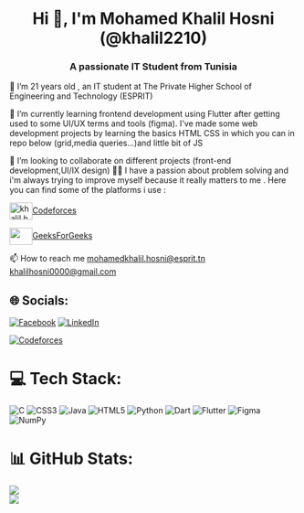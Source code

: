 <h1 align="center">Hi 👋, I'm Mohamed Khalil Hosni (@khalil2210)</h1>
<h3 align="center"> A passionate IT Student from Tunisia</h3>


🔭 I’m 21 years old ,  an IT student at The Private Higher School of Engineering and Technology (ESPRIT)
 	
🌱 I’m currently learning frontend development using Flutter after getting used to some UI/UX terms and tools (figma).
I've made some web development projects by learning the basics HTML CSS in which you can in repo below (grid,media queries...)and little bit of JS

👯 I’m looking to collaborate on different projects (front-end development,UI/IX design)
👨‍💻 I have a passion about problem solving and i'm always trying to improve myself because it really matters to me .
Here you can find some of the platforms i use :

<a href="https://codeforces.com/profile/Khalil.Hosni" target="blank"><img align="center" src="https://raw.githubusercontent.com/rahuldkjain/github-profile-readme-generator/master/src/images/icons/Social/codeforces.svg" alt="khalil.hosni" height="30" width="40" />Codeforces</a>


<a href="https://auth.geeksforgeeks.org/user/khalilhosni0000" target="blank"><img align="center" src="https://media.geeksforgeeks.org/wp-content/cdn-uploads/gfg_200x200-min.png" height="30" width="40" />GeeksForGeeks</a>

📫 How to reach me mohamedkhalil.hosni@esprit.tn khalilhosni0000@gmail.com
	

## 🌐 Socials:
[![Facebook](https://img.shields.io/badge/Facebook-%231877F2.svg?logo=Facebook&logoColor=white)](https://www.facebook.com/khalilhosni2000/) [![LinkedIn](https://img.shields.io/badge/LinkedIn-%230077B5.svg?logo=linkedin&logoColor=white)](https://linkedin.com/in/khalilhosni/) 



[![Codeforces](https://img.shields.io/badge/<>-<Codeforces>-<yellow>?logo=codeforces)]()

# 💻 Tech Stack:
![C](https://img.shields.io/badge/c-%2300599C.svg?style=for-the-badge&logo=c&logoColor=white) ![CSS3](https://img.shields.io/badge/css3-%231572B6.svg?style=for-the-badge&logo=css3&logoColor=white) ![Java](https://img.shields.io/badge/java-%23ED8B00.svg?style=for-the-badge&logo=java&logoColor=white) ![HTML5](https://img.shields.io/badge/html5-%23E34F26.svg?style=for-the-badge&logo=html5&logoColor=white) ![Python](https://img.shields.io/badge/python-3670A0?style=for-the-badge&logo=python&logoColor=ffdd54) ![Dart](https://img.shields.io/badge/dart-%230175C2.svg?style=for-the-badge&logo=dart&logoColor=white) ![Flutter](https://img.shields.io/badge/Flutter-%2302569B.svg?style=for-the-badge&logo=Flutter&logoColor=white) 	![Figma](https://img.shields.io/badge/figma-%23F24E1E.svg?style=for-the-badge&logo=figma&logoColor=white) ![NumPy](https://img.shields.io/badge/numpy-%23013243.svg?style=for-the-badge&logo=numpy&logoColor=white)
# 📊 GitHub Stats:
![](https://github-readme-streak-stats.herokuapp.com/?user=khalil2210&theme=dark&hide_border=false)<br/>
![](https://github-readme-stats.vercel.app/api/top-langs/?username=khalil2210&theme=dark&hide_border=false&include_all_commits=false&count_private=true&layout=compact)




